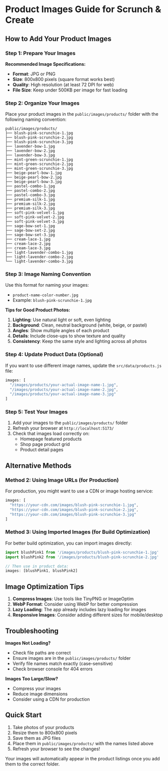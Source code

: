 # Product Images Guide for Scrunch & Create

## How to Add Your Product Images

### Step 1: Prepare Your Images

**Recommended Image Specifications:**
- **Format**: JPG or PNG
- **Size**: 800x800 pixels (square format works best)
- **Quality**: High resolution (at least 72 DPI for web)
- **File Size**: Keep under 500KB per image for fast loading

### Step 2: Organize Your Images

Place your product images in the `public/images/products/` folder with the following naming convention:

```
public/images/products/
├── blush-pink-scrunchie-1.jpg
├── blush-pink-scrunchie-2.jpg
├── blush-pink-scrunchie-3.jpg
├── lavender-bow-1.jpg
├── lavender-bow-2.jpg
├── lavender-bow-3.jpg
├── mint-green-scrunchie-1.jpg
├── mint-green-scrunchie-2.jpg
├── mint-green-scrunchie-3.jpg
├── beige-pearl-bow-1.jpg
├── beige-pearl-bow-2.jpg
├── beige-pearl-bow-3.jpg
├── pastel-combo-1.jpg
├── pastel-combo-2.jpg
├── pastel-combo-3.jpg
├── premium-silk-1.jpg
├── premium-silk-2.jpg
├── premium-silk-3.jpg
├── soft-pink-velvet-1.jpg
├── soft-pink-velvet-2.jpg
├── soft-pink-velvet-3.jpg
├── sage-bow-set-1.jpg
├── sage-bow-set-2.jpg
├── sage-bow-set-3.jpg
├── cream-lace-1.jpg
├── cream-lace-2.jpg
├── cream-lace-3.jpg
├── light-lavender-combo-1.jpg
├── light-lavender-combo-2.jpg
└── light-lavender-combo-3.jpg
```

### Step 3: Image Naming Convention

Use this format for naming your images:
- `product-name-color-number.jpg`
- Example: `blush-pink-scrunchie-1.jpg`

**Tips for Good Product Photos:**
1. **Lighting**: Use natural light or soft, even lighting
2. **Background**: Clean, neutral background (white, beige, or pastel)
3. **Angles**: Show multiple angles of each product
4. **Details**: Include close-ups to show texture and quality
5. **Consistency**: Keep the same style and lighting across all photos

### Step 4: Update Product Data (Optional)

If you want to use different image names, update the `src/data/products.js` file:

```javascript
images: [
  "/images/products/your-actual-image-name-1.jpg",
  "/images/products/your-actual-image-name-2.jpg",
  "/images/products/your-actual-image-name-3.jpg"
]
```

### Step 5: Test Your Images

1. Add your images to the `public/images/products/` folder
2. Refresh your browser at `http://localhost:5173/`
3. Check that images load correctly on:
   - Homepage featured products
   - Shop page product grid
   - Product detail pages

## Alternative Methods

### Method 2: Using Image URLs (for Production)

For production, you might want to use a CDN or image hosting service:

```javascript
images: [
  "https://your-cdn.com/images/blush-pink-scrunchie-1.jpg",
  "https://your-cdn.com/images/blush-pink-scrunchie-2.jpg",
  "https://your-cdn.com/images/blush-pink-scrunchie-3.jpg"
]
```

### Method 3: Using Imported Images (for Build Optimization)

For better build optimization, you can import images directly:

```javascript
import blushPink1 from '/images/products/blush-pink-scrunchie-1.jpg'
import blushPink2 from '/images/products/blush-pink-scrunchie-2.jpg'

// Then use in product data:
images: [blushPink1, blushPink2]
```

## Image Optimization Tips

1. **Compress Images**: Use tools like TinyPNG or ImageOptim
2. **WebP Format**: Consider using WebP for better compression
3. **Lazy Loading**: The app already includes lazy loading for images
4. **Responsive Images**: Consider adding different sizes for mobile/desktop

## Troubleshooting

**Images Not Loading?**
- Check file paths are correct
- Ensure images are in the `public/images/products/` folder
- Verify file names match exactly (case-sensitive)
- Check browser console for 404 errors

**Images Too Large/Slow?**
- Compress your images
- Reduce image dimensions
- Consider using a CDN for production

## Quick Start

1. Take photos of your products
2. Resize them to 800x800 pixels
3. Save them as JPG files
4. Place them in `public/images/products/` with the names listed above
5. Refresh your browser to see the changes!

Your images will automatically appear in the product listings once you add them to the correct folder.

